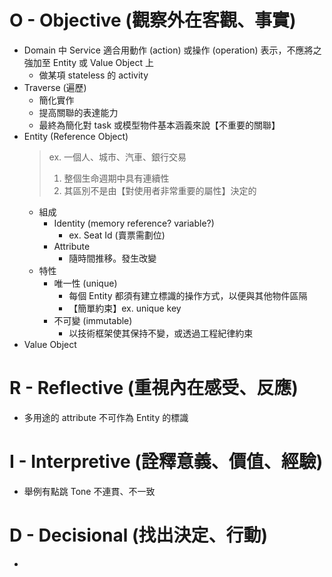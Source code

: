 # O - Objective (觀察外在客觀、事實)

* Domain 中 Service 適合用動作 (action) 或操作 (operation) 表示，不應將之強加至 Entity 或 Value Object 上 
    * 做某項 stateless 的 activity
* Traverse (遍歷)
    * 簡化實作
    * 提高關聯的表達能力
    * 最終為簡化對 task 或模型物件基本涵義來說【不重要的關聯】
* Entity (Reference Object)
    > ex. 一個人、城市、汽車、銀行交易
    > 1. 整個生命週期中具有連續性
    > 2. 其區別不是由【對使用者非常重要的屬性】決定的
    * 組成
        * Identity (memory reference? variable?)
            * ex. Seat Id (賣票需劃位)
        * Attribute
            * 隨時間推移。發生改變
    * 特性
        * 唯一性 (unique)
            * 每個 Entity 都須有建立標識的操作方式，以便與其他物件區隔
            * 【簡單約束】ex. unique key
        * 不可變 (immutable)
            * 以技術框架使其保持不變，或透過工程紀律約束
* Value Object


# R - Reflective (重視內在感受、反應)

* 多用途的 attribute 不可作為 Entity 的標識

# I - Interpretive (詮釋意義、價值、經驗)

* 舉例有點跳 Tone 不連貫、不一致
 
# D - Decisional (找出決定、行動)

* 

